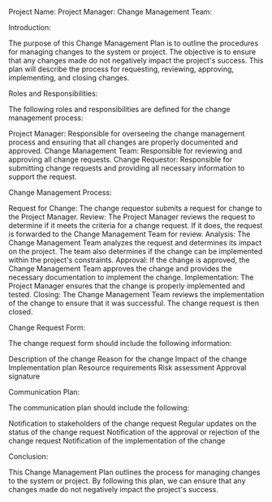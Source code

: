 

Project Name: 
Project Manager: 
Change Management Team:

Introduction:

The purpose of this Change Management Plan is to outline the procedures for managing changes to the system or project. The objective is to ensure that any changes made do not negatively impact the project's success. This plan will describe the process for requesting, reviewing, approving, implementing, and closing changes.

Roles and Responsibilities:

The following roles and responsibilities are defined for the change management process:

Project Manager: Responsible for overseeing the change management process and ensuring that all changes are properly documented and approved.
Change Management Team: Responsible for reviewing and approving all change requests.
Change Requestor: Responsible for submitting change requests and providing all necessary information to support the request.

Change Management Process:

Request for Change: The change requestor submits a request for change to the Project Manager.
Review: The Project Manager reviews the request to determine if it meets the criteria for a change request. If it does, the request is forwarded to the Change Management Team for review.
Analysis: The Change Management Team analyzes the request and determines its impact on the project. The team also determines if the change can be implemented within the project's constraints.
Approval: If the change is approved, the Change Management Team approves the change and provides the necessary documentation to implement the change.
Implementation: The Project Manager ensures that the change is properly implemented and tested.
Closing: The Change Management Team reviews the implementation of the change to ensure that it was successful. The change request is then closed.

Change Request Form:

The change request form should include the following information:

Description of the change
Reason for the change
Impact of the change
Implementation plan
Resource requirements
Risk assessment
Approval signature

Communication Plan:

The communication plan should include the following:

Notification to stakeholders of the change request
Regular updates on the status of the change request
Notification of the approval or rejection of the change request
Notification of the implementation of the change

Conclusion:

This Change Management Plan outlines the process for managing changes to the system or project. By following this plan, we can ensure that any changes made do not negatively impact the project's success.